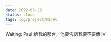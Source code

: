 ```yaml
---
date: 2022-03-23
status: close
tags: log/project/MiTAC
---
```



 Waiting: Paul 給我的那台，他要告訴我要不要傳 IV 
 
 